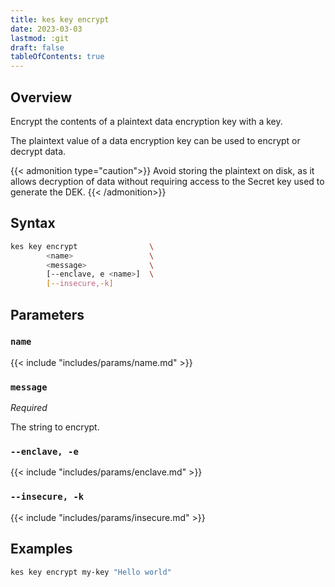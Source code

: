 ```yaml
---
title: kes key encrypt
date: 2023-03-03
lastmod: :git
draft: false
tableOfContents: true
---
```


## Overview

Encrypt the contents of a plaintext data encryption key with a key.

The plaintext value of a data encryption key can be used to encrypt or decrypt data.

{{< admonition type="caution">}}
Avoid storing the plaintext on disk, as it allows decryption of data without requiring access to the Secret key used to generate the DEK.
{{< /admonition>}}

## Syntax

```sh
kes key encrypt                \
        <name>                 \
        <message>              \
        [--enclave, e <name>]  \
        [--insecure,-k]
```

## Parameters

### `name`

{{< include "includes/params/name.md" >}}

### `message`

_Required_

The string to encrypt.

### `--enclave, -e`

{{< include "includes/params/enclave.md" >}}

### `--insecure, -k`

{{< include "includes/params/insecure.md" >}}

## Examples

```sh {.copy}
kes key encrypt my-key "Hello world"
```